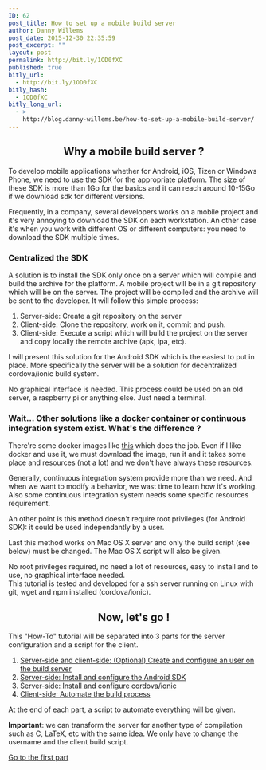 ```yaml
---
ID: 62
post_title: How to set up a mobile build server
author: Danny Willems
post_date: 2015-12-30 22:35:59
post_excerpt: ""
layout: post
permalink: http://bit.ly/1OD0fXC
published: true
bitly_url:
  - http://bit.ly/1OD0fXC
bitly_hash:
  - 1OD0fXC
bitly_long_url:
  - >
    http://blog.danny-willems.be/how-to-set-up-a-mobile-build-server/
---
```

<h2 style="text-align: center">Why a mobile build server ?</h2>
To develop mobile applications whether for Android, iOS, Tizen or Windows Phone, we need to use the SDK for the appropriate platform. The size of these SDK is more than 1Go for the basics and it can reach around 10-15Go if we download sdk for different versions.

Frequently, in a company, several developers works on a mobile project and it's very annoying to download the SDK on each workstation. An other case it's when you work with different OS or different computers: you need to download the SDK multiple times.
<h3>Centralized the SDK</h3>
A solution is to install the SDK only once on a server which will compile and build the archive for the platform. A mobile project will be in a git repository which will be on the server. The project will be compiled and the archive will be sent to the developer. It will follow this simple process:
<ol>
	<li>Server-side: Create a git repository on the server</li>
	<li>Client-side: Clone the repository, work on it, commit and push.</li>
	<li>Client-side: Execute a script which will build the project on the server and copy locally the remote archive (apk, ipa, etc).</li>
</ol>
I will present this solution for the Android SDK which is the easiest to put in place. More specifically the server will be a solution for decentralized cordova/ionic build system.

No graphical interface is needed. This process could be used on an old server, a raspberry pi or anything else. Just need a terminal.
<h3>Wait... Other solutions like a docker container or continuous integration system exist. What's the difference ?</h3>
There're some docker images like <a href="https://hub.docker.com/r/ahazem/android/">this</a> which does the job. Even if I like docker and use it, we must download the image, run it and it takes some place and resources (not a lot) and we don't have always these resources.

Generally, continuous integration system provide more than we need. And when we want to modify a behavior, we wast time to learn how it's working. Also some continuous integration system needs some specific resources requirement.

An other point is this method doesn't require root privileges (for Android SDK): it could be used independantly by a user.

Last this method works on Mac OS X server and only the build script (see below) must be changed. The Mac OS X script will also be given.
<div class="dw-quote">
No root privileges required, no need a lot of resources, easy to install and to use, no graphical interface needed.
</div>

<div class="dw-quote">This tutorial is tested and developed for a ssh server running on Linux with git, wget and npm installed (cordova/ionic).</div>
<h2 style="text-align: center">Now, let's go !</h2>
This "How-To" tutorial will be separated into 3 parts for the server configuration and a script for the client.
<ol>
	<li><a href="http://blog.danny-willems.be/how-to-set-up-a-mobile-build-server-step-1/">Server-side and client-side: (Optional) Create and configure an user on the build server</a></li>
	<li><a href="http://blog.danny-willems.be/how-to-set-up-a-mobile-build-server-step-2/">Server-side: Install and configure the Android SDK</a></li>
	<li><a href="http://blog.danny-willems.be/how-to-set-up-a-mobile-build-server-step-3/">Server-side: Install and configure cordova/ionic</a></li>
	<li><a href="http://blog.danny-willems.be/how-to-set-up-a-mobile-build-server-step-4/">Client-side: Automate the build process</a></li>
</ol>

At the end of each part, a script to automate everything will be given.

<strong>Important</strong>: we can transform the server for another type of compilation such as C, LaTeX, etc with the same idea. We only have to change the username and the client build script.

<span class="dashicons dashicons-arrow-right-alt"></span><a href="http://blog.danny-willems.be/how-to-set-up-a-mobile-build-server-part-1/">Go to the first part</a>
